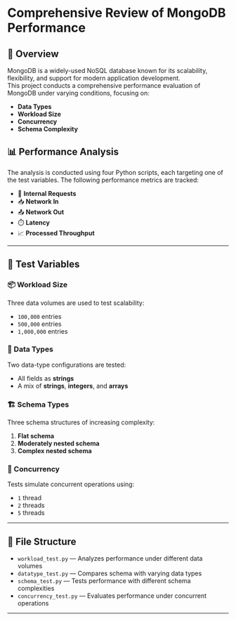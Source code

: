 # Comprehensive Review of MongoDB Performance

## 📘 Overview
MongoDB is a widely-used NoSQL database known for its scalability, flexibility, and support for modern application development.  
This project conducts a comprehensive performance evaluation of MongoDB under varying conditions, focusing on:

- **Data Types**
- **Workload Size**
- **Concurrency**
- **Schema Complexity**

## 📊 Performance Analysis
The analysis is conducted using four Python scripts, each targeting one of the test variables. The following performance metrics are tracked:

- 🔁 **Internal Requests**
- 📥 **Network In**
- 📤 **Network Out**
- ⏱️ **Latency**
- 📈 **Processed Throughput**

---

## 🔧 Test Variables

### 📦 Workload Size
Three data volumes are used to test scalability:

- `100,000` entries  
- `500,000` entries  
- `1,000,000` entries

### 🧾 Data Types
Two data-type configurations are tested:

- All fields as **strings**
- A mix of **strings**, **integers**, and **arrays**

### 🏗️ Schema Types
Three schema structures of increasing complexity:

1. **Flat schema**
2. **Moderately nested schema**
3. **Complex nested schema**

### 🧵 Concurrency
Tests simulate concurrent operations using:

- `1` thread  
- `2` threads  
- `5` threads

---

## 📁 File Structure

- `workload_test.py` — Analyzes performance under different data volumes  
- `datatype_test.py` — Compares schema with varying data types  
- `schema_test.py` — Tests performance with different schema complexities  
- `concurrency_test.py` — Evaluates performance under concurrent operations  

---

